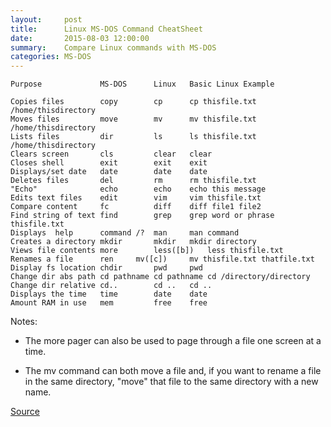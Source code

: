 ```yaml
---
layout:     post
title:      Linux MS-DOS Command CheatSheet 
date:       2015-08-03 12:00:00
summary:    Compare Linux commands with MS-DOS
categories: MS-DOS 
---
```


	Purpose		    	MS-DOS		Linux	Basic Linux Example

	Copies files		copy		cp		cp thisfile.txt /home/thisdirectory
	Moves files			move		mv		mv thisfile.txt /home/thisdirectory
	Lists files			dir			ls		ls thisfile.txt /home/thisdirectory
	Clears screen		cls			clear   clear
	Closes shell   		exit		exit	exit
	Displays/set date  	date		date	date
	Deletes files		del			rm		rm thisfile.txt
	"Echo"				echo		echo	echo this message
	Edits text files	edit		vim		vim thisfile.txt
	Compare content		fc			diff	diff file1 file2
	Find string of text find		grep	grep word or phrase thisfile.txt
	Displays  help		command /?	man		man command
	Creates a directory	mkdir		mkdir	mkdir directory
	Views file contents	more		less([b])	less thisfile.txt
	Renames a file		ren		mv([c])		mv thisfile.txt thatfile.txt
	Display fs location	chdir		pwd		pwd
	Change dir abs path	cd pathname	cd pathname	cd /directory/directory
	Change dir relative	cd..		cd ..	cd ..
	Displays the time	time		date	date
	Amount RAM in use	mem		    free	free


Notes:
* The more pager can also be used to page through a file one screen at a time. 

* The mv command can both move a file and, if you want to rename a file in the same directory, "move" that file to the same directory with a new name.


[Source](https://access.redhat.com/documentation/en-US/Red_Hat_Enterprise_Linux/4/html/Step_by_Step_Guide/ap-doslinux.html)
